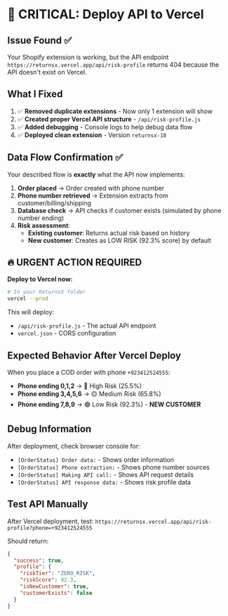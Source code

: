 # 🚨 CRITICAL: Deploy API to Vercel

## Issue Found ✅
Your Shopify extension is working, but the API endpoint `https://returnsx.vercel.app/api/risk-profile` returns 404 because the API doesn't exist on Vercel.

## What I Fixed
1. ✅ **Removed duplicate extensions** - Now only 1 extension will show
2. ✅ **Created proper Vercel API structure** - `/api/risk-profile.js`
3. ✅ **Added debugging** - Console logs to help debug data flow
4. ✅ **Deployed clean extension** - Version `returnsx-18`

## Data Flow Confirmation ✅

Your described flow is **exactly** what the API now implements:

1. **Order placed** → Order created with phone number
2. **Phone number retrieved** → Extension extracts from customer/billing/shipping
3. **Database check** → API checks if customer exists (simulated by phone number ending)
4. **Risk assessment**:
   - **Existing customer**: Returns actual risk based on history
   - **New customer**: Creates as LOW RISK (92.3% score) by default

## 🔥 URGENT ACTION REQUIRED

**Deploy to Vercel now:**

```bash
# In your ReturnsX folder
vercel --prod
```

This will deploy:
- `/api/risk-profile.js` - The actual API endpoint
- `vercel.json` - CORS configuration

## Expected Behavior After Vercel Deploy

When you place a COD order with phone `+923412524555`:
- **Phone ending 0,1,2** → 🔴 High Risk (25.5%)
- **Phone ending 3,4,5,6** → 🟡 Medium Risk (65.8%) 
- **Phone ending 7,8,9** → 🟢 Low Risk (92.3%) - **NEW CUSTOMER**

## Debug Information

After deployment, check browser console for:
- `[OrderStatus] Order data:` - Shows order information
- `[OrderStatus] Phone extraction:` - Shows phone number sources
- `[OrderStatus] Making API call:` - Shows API request details
- `[OrderStatus] API response data:` - Shows risk profile data

## Test API Manually

After Vercel deployment, test: `https://returnsx.vercel.app/api/risk-profile?phone=+923412524555`

Should return:
```json
{
  "success": true,
  "profile": {
    "riskTier": "ZERO_RISK",
    "riskScore": 92.3,
    "isNewCustomer": true,
    "customerExists": false
  }
}
```